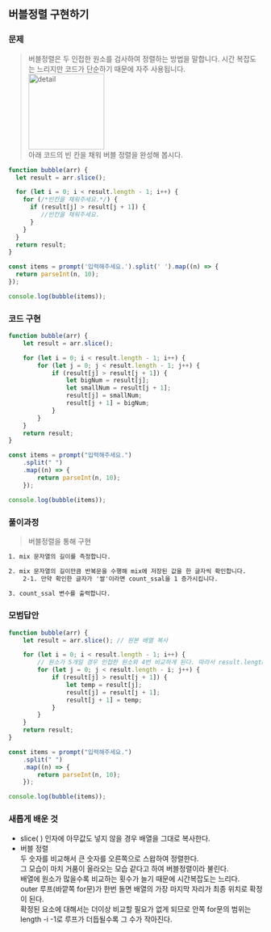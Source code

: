 ## 버블정렬 구현하기

### 문제

> 버블정렬은 두 인접한 원소를 검사하여 정렬하는 방법을 말합니다. 시간 복잡도는 느리지만 코드가 단순하기 때문에 자주 사용됩니다.<br> <img width="150" alt="detail" src="../src/Q 50.jpeg"><br>아래 코드의 빈 칸을 채워 버블 정렬을 완성해 봅시다.

```js
function bubble(arr) {
  let result = arr.slice();

  for (let i = 0; i < result.length - 1; i++) {
    for (/*빈칸을 채워주세요.*/) {
      if (result[j] > result[j + 1]) {
         //빈칸을 채워주세요.
      }
    }
  }
  return result;
}

const items = prompt('입력해주세요.').split(' ').map((n) => {
  return parseInt(n, 10);
});

console.log(bubble(items));
```

### 코드 구현

```js
function bubble(arr) {
    let result = arr.slice();

    for (let i = 0; i < result.length - 1; i++) {
        for (let j = 0; j < result.length - 1; j++) {
            if (result[j] > result[j + 1]) {
                let bigNum = result[j];
                let smallNum = result[j + 1];
                result[j] = smallNum;
                result[j + 1] = bigNum;
            }
        }
    }
    return result;
}

const items = prompt("입력해주세요.")
    .split(" ")
    .map((n) => {
        return parseInt(n, 10);
    });

console.log(bubble(items));
```

### 풀이과정

> 버블정렬을 통해 구현

```txt
1. mix 문자열의 길이를 측정합니다.

2. mix 문자열의 길이만큼 반복문을 수행해 mix에 저장된 값을 한 글자씩 확인합니다.
    2-1. 만약 확인한 글자가 '쌀'이라면 count_ssal을 1 증가시킵니다.

3. count_ssal 변수를 출력합니다.
```

### 모범답안

```js
function bubble(arr) {
    let result = arr.slice(); // 원본 배열 복사

    for (let i = 0; i < result.length - 1; i++) {
        // 원소가 5개일 경우 인접한 원소와 4번 비교하게 된다. 따라서 result.length 에 -1 한 만큼 for문을 돌린다.
        for (let j = 0; j < result.length - i; j++) {
            if (result[j] > result[j + 1]) {
                let temp = result[j];
                result[j] = result[j + 1];
                result[j + 1] = temp;
            }
        }
    }
    return result;
}

const items = prompt("입력해주세요.")
    .split(" ")
    .map((n) => {
        return parseInt(n, 10);
    });

console.log(bubble(items));
```

### 새롭게 배운 것

-   slice( ) 인자에 아무값도 넣지 않을 경우 배열을 그대로 복사한다.
-   버블 정렬<br>
    두 숫자를 비교해서 큰 숫자를 오른쪽으로 스왑하여 정렬한다.<br>
    그 모습이 마치 거품이 올라오는 모습 같다고 하여 버블정렬이라 불린다.<br>
    배열에 원소가 많을수록 비교하는 횟수가 늘기 때문에 시간복잡도는 느리다.<br>
    outer 루프(바깥쪽 for문)가 한번 돌면 배열의 가장 마지막 자리가 최종 위치로 확정이 된다.<br>
    확정된 요소에 대해서는 더이상 비교할 필요가 없게 되므로 안쪽 for문의 범위는 length -i -1로 루프가 더듭될수록 그 수가 작아진다.
